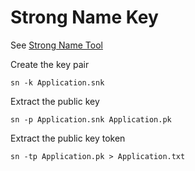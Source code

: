 Strong Name Key
===============

See [Strong Name Tool](http://msdn.microsoft.com/en-us/library/k5b5tt23.aspx)

Create the key pair

    sn -k Application.snk

Extract the public key

    sn -p Application.snk Application.pk

Extract the public key token

    sn -tp Application.pk > Application.txt